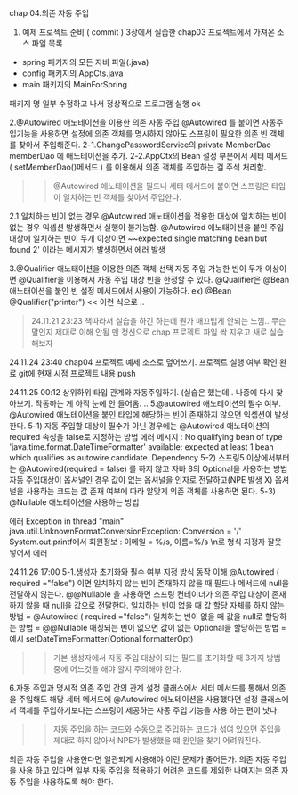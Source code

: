  chap 04.의존 자동 주입
 
1. 예제 프로젝트 준비 ( commit ) 
 3장에서 실습한 chap03 프로젝트에서 가져온 소스 파일 목록 
 - spring 패키지의 모든 자바 파일(.java) 
 - config 패키지의 AppCts.java
 - main 패키지의 MainForSpring

 패키지 명 일부 수정하고 나서 정상적으로 프로그램 실행 ok 


2.@Autowired 애노테이션을 이용한 의존 자동 주입 
 @Autowired 를 붙이면 자동주입기능을 사용하면 설정에 의존 객체를 명시하지 않아도 스프링이 필요한 의존 빈 객체를 찾아서 주입해준다.
 2-1.ChangePasswordService의 private MemberDao memberDao 에 애노테이션을 추가.
 2-2.AppCtx의 Bean 설정 부분에서 세터 메서드 ( setMemberDao()메서드 ) 를 이용해서 의존 객체를 주입하는 걸 주석 처리함.
>> @Autowired 애노태이션을 필드나 세터 메서드에 붙이면 스프링은 타입이 일치하는 빈 객체를 찾아서 주입한다.

2.1 일치하는 빈이 없는 경우 
@Autowired 애노태이션을 적용한 대상에 일치하는 빈이 없는 경우 익셉션 발생하면서 실행이 불가능함.
@Autowired 애노태이션을 붙인 주입 대상에 일치하는 빈이 두개 이상이면 ~~expected single matching bean but found 2' 
이라는 메시지가 발생하면서 에러 발생

3.@Qualifier 애노태이션을 이용한 의존 객체 선택 
자동 주입 가능한 빈이 두개 이상이면 @Qualifier을 이용해서 자동 주입 대상 빈을 한정할 수 있다.
@Qualifier은 @Bean 애노태이션을 붙인 빈 설정 메서드에서 사용이 가능하다. 
 ex) 
@Bean
@Qualifier("printer")   << 이런 식으로 ..


> 24.11.21 23:23
> 책따라서 실습을 하긴 하는데 뭔가 매끄럽게 안되는 느낌..
> 무슨 말인지 제대로 이해 안됨
> 맨 정신으로 chap 프로젝트 파일 싹 지우고 새로 실습해보자 
> 
> 
24.11.24 23:40
chap04 프로젝트 예제 소스로 덮어쓰기. 
프로젝트 실행 여부 확인 완료 
git에 현재 시점 프로젝트 내용 push 

24.11.25 00:12
상위하위 타입 관계와 자동주입하기.  (실습은 했는데.. 나중에 다시 찾아보기. 작동하는 게 아직 눈에 안 들어옴. ..
5.@autowired 애노테이션의 필수 여부.
@Autowired 애노테이션을 붙인 타입에 해당하는 빈이 존재하지 않으면 익셉션이 발생한다.
5-1) 자동 주입할 대상이 필수가 아닌 경우에는 	@Autowired 애노테이션의 required 속성을 false로 지정하는 방법 
에러 메시지 : No qualifying bean of type 'java.time.format.DateTimeFormatter' available: expected at least 1 bean which qualifies as autowire candidate. Dependency 
5-2) 스프링5 이상에서부터는 @Autowired(required = false) 를 하지 않고 자바 8의 Optional을 사용하는 방법 
자동 주입대상이 옵셔널인 경우 값이 없는 옵셔널을 인자로 전달하고(NPE 발생 X) 옵셔널을 사용하는 코드는
값 존재 여부에 따라 알맞게 의존 객체를 사용하면 된다.
5-3) @Nullable 애노테이션을 사용하는 방법 


에러 Exception in thread "main" java.util.UnknownFormatConversionException: Conversion = '/'
System.out.printf에서 회원정보 : 이메일 = %/s, 이름=%/s \n로 형식 지정자 잘못 넣어서 에러 

24.11.26 17:00
5-1.생성자 초기화와 필수 여부 지정 방식 동작 이해
@Autowired  ( required ="false") 이면 일치하지 않는 빈이 존재하지 않을 때 필드나 메서드에 null을 전달하지 않는다.
@@Nullable 을 사용하면 스프링 컨테이너가 의존 주입 대상이 존재하지 않을 때 null을 값으로 전달한다. 
일치하는 빈이 없을 때 값 할당 자체를 하지 않는 방법 = @Autowired  ( required ="false") 
일치하는 빈이 없을 때 값을 null로 할당하는 방법 = @@Nullable
매칭되는 빈이 없으면 값이 없는 Optional을 할당하는 방법 = 예시 setDateTimeFormatter(Optional<DateTimeFormatter> formatterOpt) 
 >> 기본 생성자에서 자동 주입 대상이 되는 필드를 초기화할 때 3가지 방법 중에 어느것을 해야 할지 주의해야 한다.


6.자동 주입과 명시적 의존 주입 간의 관계 
설정 클래스에서 세터 메서드를 통해서 의존을 주입해도 
해당 세터 메서드에 @Autowired 애노테이션을 사용했다면 설정 클래스에서 객체를 주입하기보다는
스프링이 제공하는 자동 주입 기능을 사용 하는 편이 낫다.
>> 자동 주입을 하는 코드와 수동으로 주입하는 코드가 섞여 있으면 주입을 제대로 하지 않아서 NPE가 발생했을 떄 
원인을 찾기 어려워진다.

의존 자동 주입을 사용한다면 일관되게 사용해야 이런 문제가 줄어든가. 
의존 자동 주입을 사용 하고 있다면 일부 자동 주입을 적용하기 어려운 코드를 제외한 나머지는 
의존 자동 주입을 사용하도록 해야 한다.



